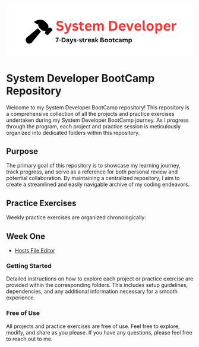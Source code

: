 ![system developer](/static/logo.png)

# System Developer BootCamp Repository

Welcome to my System Developer BootCamp repository! This repository is a comprehensive collection of all the projects and practice exercises undertaken during my System Developer BootCamp journey. As I progress through the program, each project and practice session is meticulously organized into dedicated folders within this repository.

## Purpose

The primary goal of this repository is to showcase my learning journey, track progress, and serve as a reference for both personal review and potential collaboration. By maintaining a centralized repository, I aim to create a streamlined and easily navigable archive of my coding endeavors.

## Practice Exercises

Weekly practice exercises are organized chronologically:

## Week One
- [Hosts File Editor](https://github.com/kuraykaraaslan/SystemDeveloperBootcamp/blob/main/DayOneHostsFileEditor)


### Getting Started

Detailed instructions on how to explore each project or practice exercise are provided within the corresponding folders. This includes setup guidelines, dependencies, and any additional information necessary for a smooth experience.

### Free of Use

All projects and practice exercises are free of use. Feel free to explore, modify, and share as you please. If you have any questions, please feel free to reach out to me.
